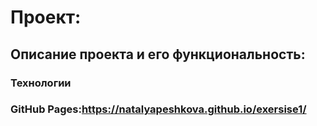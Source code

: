# Проект: 

## Описание проекта и его функциональность:

### Технологии

### GitHub Pages:https://natalyapeshkova.github.io/exersise1/

